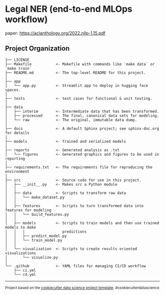 Legal NER (end-to-end MLOps workflow)
==============================
paper: https://aclanthology.org/2022.nllp-1.15.pdf


Project Organization
------------

    ├── LICENSE
    ├── Makefile           <- Makefile with commands like `make data` or `make train`
    ├── README.md          <- The top-level README for this project.
    │
    ├── app
    │   └── app.py         <- Streamlit app to deploy in hugging face spaces.
    │
    ├── tests              <- test cases for functional & unit testing.
    │          
    ├── data
    │   ├── interim        <- Intermediate data that has been transformed.
    │   ├── processed      <- The final, canonical data sets for modeling.
    │   └── raw            <- The original, immutable data dump.
    │
    ├── docs               <- A default Sphinx project; see sphinx-doc.org for details
    │
    ├── models             <- Trained and serialized models
    │
    ├── reports            <- Generated analysis as .txt
    │   └── figures        <- Generated graphics and figures to be used in reporting
    │
    ├── requirements.txt   <- The requirements file for reproducing the environment
    │
    ├── src                <- Source code for use in this project.
    │   ├── __init__.py    <- Makes src a Python module
    │   │
    │   ├── data           <- Scripts to transform raw data
    │   │   └── make_dataset.py
    │   │
    │   ├── features       <- Scripts to turn transformed data into features for modeling
    │   │   └── build_features.py
    │   │
    │   ├── models         <- Scripts to train models and then use trained models to make
    │   │   │                 predictions
    │   │   ├── predict_model.py
    │   │   └── train_model.py
    │   │
    │   └── visualization  <- Scripts to create results oriented visualizations
    │       └── visualize.py
    │
    └── .github            <- YAML files for managing CI/CD workflow
        ├── ci.yml      
        └── cd.yml  


--------

<p><small>Project based on the <a target="_blank" href="https://drivendata.github.io/cookiecutter-data-science/">cookiecutter data science project template</a>. #cookiecutterdatascience</small></p>
